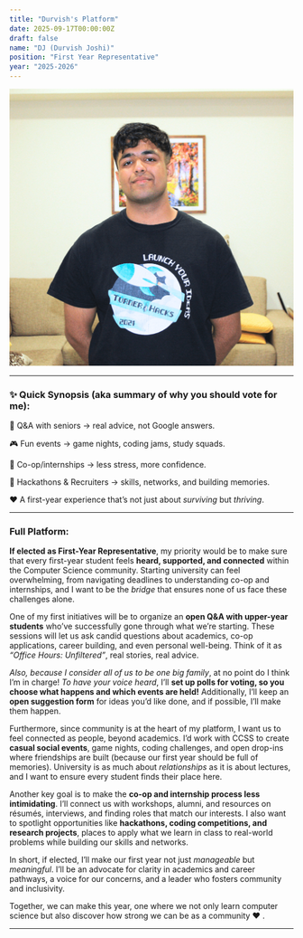 ```yaml
---
title: "Durvish's Platform"
date: 2025-09-17T00:00:00Z
draft: false
name: "DJ (Durvish Joshi)"
position: "First Year Representative"
year: "2025-2026"
---
```


![Durvish](/images/first_year_reps/2025/durvish.png)

---
### ✨ Quick Synopsis (aka summary of why you should vote for me):

🎤 Q&A with seniors → real advice, not Google answers.

🎮 Fun events → game nights, coding jams, study squads.

💼 Co-op/internships → less stress, more confidence.

🚀 Hackathons & Recruiters → skills, networks, and building memories.

❤️ A first-year experience that’s not just about *surviving* but *thriving*.

---
### __Full Platform:__ 
**If elected as First-Year Representative**, my priority would be to make sure that every first-year student feels **heard, supported, and connected** within the Computer Science community. Starting university can feel overwhelming, from navigating deadlines to understanding co-op and internships, and I want to be the *bridge* that ensures none of us face these challenges alone.

One of my first initiatives will be to organize an **open Q&A with upper-year students** who’ve successfully gone through what we’re starting. These sessions will let us ask candid questions about academics, co-op applications, career building, and even personal well-being. Think of it as *“Office Hours: Unfiltered”*, real stories, real advice.

*Also, because I consider all of us to be one big family*, at no point do I think I’m in charge! *To have your voice heard*, I’ll **set up polls for voting, so you choose what happens and which events are held!** Additionally, I’ll keep an **open suggestion form** for ideas you’d like done, and if possible, I’ll make them happen.

Furthermore, since community is at the heart of my platform, I want us to feel connected as people, beyond academics. I’d work with CCSS to create **casual social events**, game nights, coding challenges, and open drop-ins where friendships are built (because our first year should be full of memories). University is as much about *relationships* as it is about lectures, and I want to ensure every student finds their place here.

Another key goal is to make the **co-op and internship process less intimidating**. I’ll connect us with workshops, alumni, and resources on résumés, interviews, and finding roles that match our interests. I also want to spotlight opportunities like **hackathons, coding competitions, and research projects**, places to apply what we learn in class to real-world problems while building our skills and networks. 

In short, if elected, I’ll make our first year not just *manageable* but *meaningful*. I’ll be an advocate for clarity in academics and career pathways, a voice for our concerns, and a leader who fosters community and inclusivity.

Together, we can make this year, one where we not only learn computer science but also discover how strong we can be as a community ❤ ️.

---

